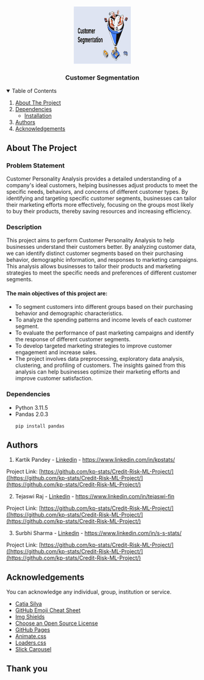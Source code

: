 <!-- PROJECT LOGO -->
<br />
<p align="center">
  <a href="https://github.com/kp-stats/Credit-Risk-ML-Project/">
    <img src="cust_seg.jfif" alt="Logo" width="150" height="150">
  </a>

  <h3 align="center">Customer Segmentation</h3>

  <p align="center">
    
<!-- TABLE OF CONTENTS -->
<details open="open">
  <summary>Table of Contents</summary>
  <ol>
    <li>
      <a href="#about-the-project">About The Project</a>
    </li>
    <li>
      <a href="#dependencies">Dependencies</a>
      <ul>
        <li><a href="#installation">Installation</a></li>
      </ul>
    </li>
    <li><a href="#authors">Authors</a></li>
    <li><a href="#acknowledgements">Acknowledgements</a></li>
  </ol>
</details>

<!-- ABOUT THE PROJECT -->
## About The Project
<h3> Problem Statement</h3> 
<p>Customer Personality Analysis provides a detailed understanding of a company's ideal customers, helping businesses adjust products to meet the specific needs, behaviors, and concerns of different customer types. By identifying and targeting specific customer segments, businesses can tailor their marketing efforts more effectively, focusing on the groups most likely to buy their products, thereby saving resources and increasing efficiency.</p>
<h3> Description</h3> 
<p>
This project aims to perform Customer Personality Analysis to help businesses understand their customers better. By analyzing customer data, we can identify distinct customer segments based on their purchasing behavior, demographic information, and responses to marketing campaigns. This analysis allows businesses to tailor their products and marketing strategies to meet the specific needs and preferences of different customer segments.</p>

<p><h4>The main objectives of this project are:</h4>
<ul><li>To segment customers into different groups based on their purchasing behavior and demographic characteristics.</li>
<li>To analyze the spending patterns and income levels of each customer segment.</li>
<li>To evaluate the performance of past marketing campaigns and identify the response of different customer segments.</li>
<li>To develop targeted marketing strategies to improve customer engagement and increase sales.</li>
<li>The project involves data preprocessing, exploratory data analysis, clustering, and profiling of customers. The insights gained from this analysis can help businesses optimize their marketing efforts and improve customer satisfaction.</li></ul></p>

### Dependencies
* Python 3.11.5
* Pandas 2.0.3
  ```sh
  pip install pandas
  ```
<!-- Authors -->
## Authors

1) Kartik Pandey - [Linkedin](https://www.linkedin.com/in/kpstats/) - https://www.linkedin.com/in/kpstats/

Project Link: [https://github.com/kp-stats/Credit-Risk-ML-Project/]([https://github.com/kp-stats/Credit-Risk-ML-Project/](https://github.com/kp-stats/Credit-Risk-ML-Project/)

2) Tejaswi Raj - [Linkedin](https://www.linkedin.com/in/tejaswi-fin) - https://www.linkedin.com/in/tejaswi-fin

Project Link: [https://github.com/kp-stats/Credit-Risk-ML-Project/]([https://github.com/kp-stats/Credit-Risk-ML-Project/](https://github.com/kp-stats/Credit-Risk-ML-Project/)

3) Surbhi Sharma - [Linkedin](https://www.linkedin.com/in/s-s-stats/) - https://www.linkedin.com/in/s-s-stats/

Project Link: [https://github.com/kp-stats/Credit-Risk-ML-Project/]([https://github.com/kp-stats/Credit-Risk-ML-Project/](https://github.com/kp-stats/Credit-Risk-ML-Project/)


<!-- ACKNOWLEDGEMENTS -->
## Acknowledgements

You can acknowledge any individual, group, institution or service.
* [Catia Silva](https://faculty.eng.ufl.edu/catia-silva/)
* [GitHub Emoji Cheat Sheet](https://www.webpagefx.com/tools/emoji-cheat-sheet)
* [Img Shields](https://shields.io)
* [Choose an Open Source License](https://choosealicense.com)
* [GitHub Pages](https://pages.github.com)
* [Animate.css](https://daneden.github.io/animate.css)
* [Loaders.css](https://connoratherton.com/loaders)
* [Slick Carousel](https://kenwheeler.github.io/slick)

## Thank you

